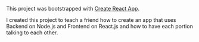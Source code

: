 This project was bootstrapped with [Create React App](https://github.com/facebookincubator/create-react-app).

I created this project to teach a friend how to create an app that uses Backend on Node.js and Frontend on React.js and how to have each portion talking to each other.
